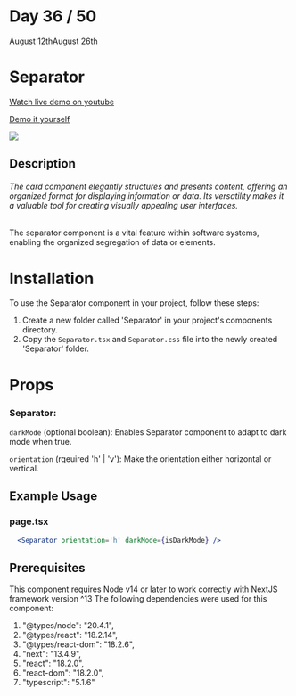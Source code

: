 # Day 36 / 50

August 12thAugust 26th

# Separator
<a href="https://youtu.be/S4sjJpji5Hs" target="_blank">Watch live demo on youtube</a>

<a href="https:/ / 50daysofcomponents.netlify.app/Separator" target="_blank">Demo it yourself</a>

<a href="https:/ / 50daysofcomponents.netlify.app/Separator" target="_blank"><img src="https://cdn.discordapp.com/attachments/715319623637270638/1139928649697599498/image.png"/></a>  

## Description 

###### The card component elegantly structures and presents content, offering an organized format for displaying information or data. Its versatility makes it a valuable tool for creating visually appealing user interfaces.

The separator component is a vital feature within software systems, enabling the organized segregation of data or elements.

# Installation 

To use the Separator component in your project, follow these steps:

1. Create a new folder called 'Separator' in your project's components directory.
2. Copy the `Separator.tsx` and `Separator.css` file into the newly created 'Separator' folder.

# Props 
### Separator:
`darkMode` (optional boolean): Enables Separator component to adapt to dark mode when true.

`orientation` (rqeuired 'h' | 'v'): Make the orientation either horizontal or vertical.

## Example Usage
### page.tsx
```jsx
  <Separator orientation='h' darkMode={isDarkMode} />
```

## Prerequisites
This component requires Node v14 or later to work correctly with NextJS framework version ^13
The following dependencies were used for this component:
1. "@types/node": "20.4.1",
2. "@types/react": "18.2.14",
3. "@types/react-dom": "18.2.6",
4. "next": "13.4.9",
5. "react": "18.2.0",
6. "react-dom": "18.2.0",
7. "typescript": "5.1.6"

